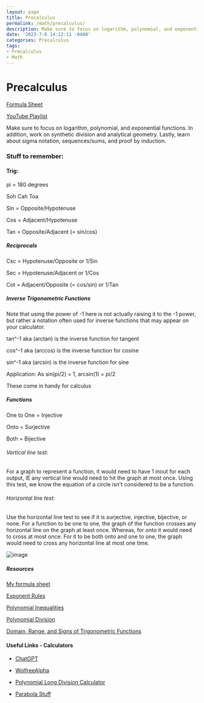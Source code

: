 ```yaml
---
layout: page
title: Precalculus
permalink: /math/precalculus/
description: Make sure to focus on logarithm, polynomial, and exponential functions.  In addition, work on synthetic division and analytical geometry. Lastly, learn about sigma notation,  sequences/sums, and proof by induction. 
date: '2023-7-6 14:12:11 -0400'
categories: Precalculus
tags:
- Precalculus
- Math
---
```



# Precalculus

[Formula Sheet](https://github.com/avipars/CS-Resources/files/8949180/Precalculus.Formula.Sheet.pdf)


[YouTube Playlist](https://www.youtube.com/playlist?list=PL9DdgseuDZgLyPgbOqfu8xk2QaIPOBYvZ)

Make sure to focus on logarithm, polynomial, and exponential functions.  In addition, work on synthetic division and analytical geometry. Lastly, learn about sigma notation,  sequences/sums, and proof by induction. 


### Stuff to remember:


#### Trig: 

pi = 180 degrees

Soh Cah Toa

Sin = Opposite/Hypotenuse

Cos = Adjacent/Hypotenuse

Tan = Opposite/Adjacent (= sin/cos)

##### Reciprocals 

Csc = Hypotenuse/Opposite or 1/Sin

Sec = Hypotenuse/Adjacent or 1/Cos

Cot = Adjacent/Opposite (= cos/sin) or 1/Tan

##### Inverse Trigonometric Functions

Note that using the power of -1 here is not actually raising it to the -1 power, but rather a notation often used for inverse functions that may appear on your calculator. 

tan^-1 aka (arctan) is the inverse function for tangent

cos^-1 aka (arccos) is the inverse function for cosine

sin^-1 aka (arcsin) is the inverse function for sine

Application: As sin(pi/2) = 1, arcsin(1) = pi/2

These come in handy for calculus

##### Functions

One to One = Injective 

Onto = Surjective 

Both = Bijective

###### Vertical line test: 

For a graph to represent a function, it would need to have 1 inout for each output, IE any vertical line would need to hit the graph at most once. Using this test, we know the equation of a circle isn't considered to be a function.

###### Horizontal line test: 

Use the horizontal line test to see if it is surjective, injective, bijective, or none. For a function to be one to one, the graph of the function crosses any horizontal line on the graph at least once. Whereas, for onto it would need to cross at most once. For it to be both onto and one to one, the graph would need to cross any horizontal line at most one time. 

![image](https://user-images.githubusercontent.com/5733247/182157678-4e2193b0-4258-482a-8315-47da4ed897f6.png)

##### Resources

[My formula sheet](/static/post-image/formulas.pdf)

[Exponent Rules](https://www.rapidtables.com/math/number/exponent.html)

[Polynomial Inequalities](https://math.libretexts.org/Courses/Monroe_Community_College/MTH_165_College_Algebra_MTH_175_Precalculus/03%3A_Polynomial_and_Rational_Functions/3.08%3A_Polynomial_and_Rational_Inequalities)

[Polynomial Division](https://www.wtamu.edu/academic/anns/mps/math/mathlab/col_algebra/col_alg_tut36_longdiv.htm)

[Domain, Range, and Signs of Trigonometric Functions](https://flexbooks.ck12.org/cbook/ck-12-trigonometry-concepts/section/1.22/primary/lesson/domain-range-and-signs-of-trigonometric-functions-trig/)

#### Useful Links - Calculators

* [ChatGPT](https://chat.openai.com/chat)

* [WolfreeAlpha](https://wolfreealpha.gitlab.io/input/index.html)

* [Polynomial Long Division Calculator](https://www.emathhelp.net/calculators/algebra-1/polynomial-long-division-calculator/)

* [Parabola Stuff](https://www.emathhelp.net/calculators/algebra-2/parabola-calculator/?type=f&f=-2x%5E2+%2B6x-3&dir=x)